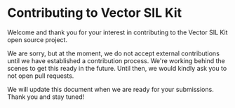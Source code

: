 # Contributing to Vector SIL Kit

Welcome and thank you for your interest in contributing to the Vector SIL Kit
open source project.

We are sorry, but at the moment, we do not accept external contributions until
we have established a contribution process. We're working behind the scenes to
get this ready in the future. Until then, we would kindly ask you to not open pull
requests.

We will update this document when we are ready for your submissions.
Thank you and stay tuned!
